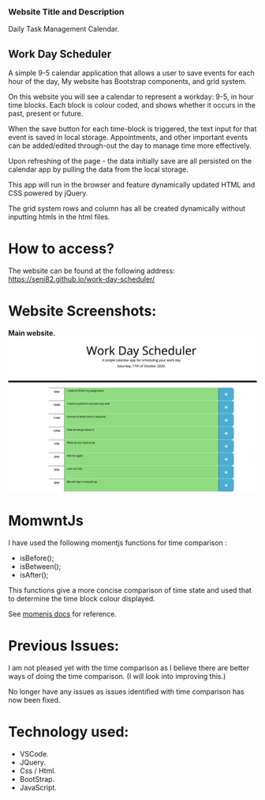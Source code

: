 ### Website Title and Description
Daily Task Management Calendar.


## Work Day Scheduler
 A simple 9-5 calendar application that allows a user to save events for each hour of the day, My website has Bootstrap components, and grid system.

On this website you will see a calendar to represent a workday: 9-5, in hour time blocks. Each block is colour coded, and shows whether it occurs in the past, present or future. 

When the save button for each time-block is triggered, the text input for that event is saved in local storage. Appointments, and other important events can be added/edited through-out the day to manage time more effectively.


Upon refreshing of the page - the data initially save are all persisted on the calendar app by pulling the data from the local storage.


This app will run in the browser and feature dynamically updated HTML and CSS powered by jQuery.


The grid system rows and column has all be created dynamically without inputting htmls in the html files.


# How to access?
The website can be found at the following address: https://seni82.github.io/work-day-scheduler/


# Website Screenshots:

**Main website.**
!["Main Website Page"](./Screenshots/mainPage.jpg?raw=true  "Website Main Page.")


# MomwntJs
I have used the following momentjs functions for time comparison :
  - isBefore();
  - isBetween();
  - isAfter();
  
  This functions give a more concise comparison of time state and used that to determine the time block colour displayed.
  
  See [momenjs docs](https://momentjs.com/docs/) for reference. 

# Previous Issues:
I am not pleased yet with the time comparison as I believe there are better ways of doing the time comparison. (I will look into improving this.)



No longer have any issues as issues identified with time comparison has now been fixed.


# Technology used:
   - VSCode.
   - JQuery.
   - Css / Html.
   - BootStrap.
   - JavaScript.
